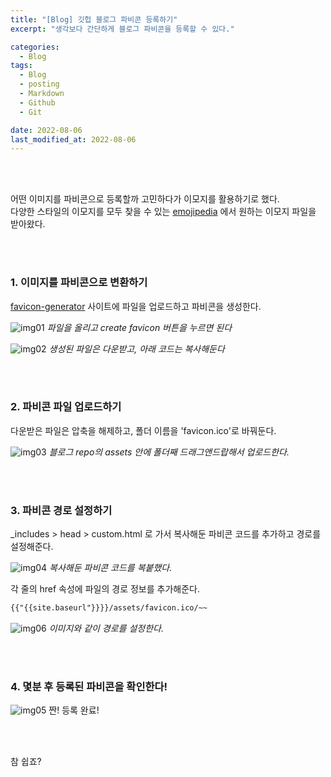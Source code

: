```yaml
---
title: "[Blog] 깃헙 블로그 파비콘 등록하기"
excerpt: "생각보다 간단하게 블로그 파비콘을 등록할 수 있다."

categories:
  - Blog
tags:
  - Blog
  - posting
  - Markdown
  - Github
  - Git

date: 2022-08-06
last_modified_at: 2022-08-06
---
```


<br>
<br>

어떤 이미지를 파비콘으로 등록할까 고민하다가 이모지를 활용하기로 했다.<br>
다양한 스타일의 이모지를 모두 찾을 수 있는 [emojipedia] 에서 원하는 이모지 파일을 받아왔다.

<br>
<br>

### 1. 이미지를 파비콘으로 변환하기

[favicon-generator] 사이트에 파일을 업로드하고 파비콘을 생성한다.

![img01](https://user-images.githubusercontent.com/81657811/183226660-ceb02c5e-71d4-4373-bd12-06ffac2e914b.png)
_파일을 올리고 create favicon 버튼을 누르면 된다_

![img02](https://user-images.githubusercontent.com/81657811/183226692-58dba7aa-1c59-46f9-8186-2d59d639cc47.png)
_생성된 파일은 다운받고, 아래 코드는 복사해둔다_

<br>
<br>

### 2. 파비콘 파일 업로드하기

다운받은 파일은 압축을 해제하고, 폴더 이름을 'favicon.ico'로 바꿔둔다.

![img03](https://user-images.githubusercontent.com/81657811/183226696-bb17f631-a6fe-4c73-bc7f-0dc0968e6575.png)
_블로그 repo의 assets 안에 폴더째 드래그앤드랍해서 업로드한다._

<br>
<br>

### 3. 파비콘 경로 설정하기

\_includes > head > custom.html 로 가서 복사해둔 파비콘 코드를 추가하고 경로를 설정해준다.

![img04](https://user-images.githubusercontent.com/81657811/183226697-33d94ee0-de65-476e-91c9-aab497eb954a.png)
_복사해둔 파비콘 코드를 복붙했다._

각 줄의 href 속성에 파일의 경로 정보를 추가해준다.<br>

```html
{{"{{site.baseurl"}}}}/assets/favicon.ico/~~
```

![img06](https://user-images.githubusercontent.com/81657811/183226981-d3a76b7b-6448-4b22-b0f8-e90b3e3fea53.png)
_이미지와 같이 경로를 설정한다._

<br>
<br>

### 4. 몇분 후 등록된 파비콘을 확인한다!

![img05](https://user-images.githubusercontent.com/81657811/183226699-14d9aa6f-81c7-4638-8100-135929d53247.png)
짠! 등록 완료!

<br>
<br>

참 쉽죠?

[emojipedia]: https://emojipedia.org/
[favicon-generator]: https://www.favicon-generator.org/

